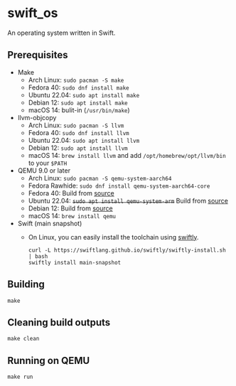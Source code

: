 # swift_os

An operating system written in Swift.

## Prerequisites

- Make
  - Arch Linux: `sudo pacman -S make`
  - Fedora 40: `sudo dnf install make`
  - Ubuntu 22.04: `sudo apt install make`
  - Debian 12: `sudo apt install make`
  - macOS 14: bulit-in (`/usr/bin/make`)
- llvm-objcopy
  - Arch Linux: `sudo pacman -S llvm`
  - Fedora 40: `sudo dnf install llvm`
  - Ubuntu 22.04: `sudo apt install llvm`
  - Debian 12: `sudo apt install llvm`
  - macOS 14: `brew install llvm` and add `/opt/homebrew/opt/llvm/bin` to your `$PATH`
- QEMU 9.0 or later
  - Arch Linux: `sudo pacman -S qemu-system-aarch64`
  - Fedora Rawhide: `sudo dnf install qemu-system-aarch64-core`
  - Fedora 40: Build from [source](https://www.qemu.org/download/#source)
  - Ubuntu 22.04: ~~`sudo apt install qemu-system-arm`~~ Build from [source](https://www.qemu.org/download/#source)
  - Debian 12: Build from [source](https://www.qemu.org/download/#source)
  - macOS 14: `brew install qemu`
- Swift (main snapshot)
  - On Linux, you can easily install the toolchain using [swiftly](https://swiftlang.github.io/swiftly/).

    ```shell
    curl -L https://swiftlang.github.io/swiftly/swiftly-install.sh | bash
    swiftly install main-snapshot
    ```

## Building

```shell
make
```

## Cleaning build outputs

```shell
make clean
```

## Running on QEMU

```shell
make run
```
